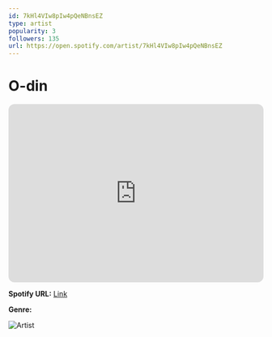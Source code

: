 ```yaml
---
id: 7kHl4VIw8pIw4pQeNBnsEZ
type: artist
popularity: 3
followers: 135
url: https://open.spotify.com/artist/7kHl4VIw8pIw4pQeNBnsEZ
---
```

# O-din

<iframe style="border-radius:12px" src="https://open.spotify.com/embed/artist/7kHl4VIw8pIw4pQeNBnsEZ" width="100%" height="352" frameBorder="0" allowfullscreen="" allow="autoplay; clipboard-write; encrypted-media; fullscreen; picture-in-picture" loading="lazy"></iframe>

**Spotify URL:** [Link](https://open.spotify.com/artist/7kHl4VIw8pIw4pQeNBnsEZ)

**Genre:** 

![Artist](https://i.scdn.co/image/ab67616d0000b273385e95f0d408f3a6f964706d)
